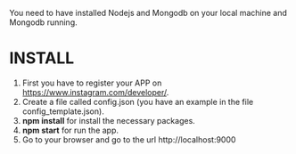 You need to have installed Nodejs and Mongodb on your local machine and Mongodb running.

# INSTALL

1.  First you have to register your APP on https://www.instagram.com/developer/.
2.  Create a file called config.json (you have an example in the file config_template.json).
3.  **npm install** for install the necessary packages.
4.  **npm start** for run the app.
5.  Go to your browser and go to the url http://localhost:9000
